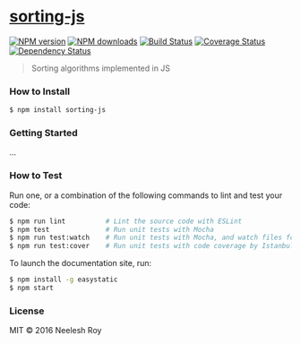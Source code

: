 # [sorting-js](https://github.com/neeleshroy/sorting-js)

[![NPM version](http://img.shields.io/npm/v/sorting-js.svg?style=flat-square)](https://www.npmjs.com/package/sorting-js)
[![NPM downloads](http://img.shields.io/npm/dm/sorting-js.svg?style=flat-square)](https://www.npmjs.com/package/sorting-js)
[![Build Status](http://img.shields.io/travis/neeleshroy/sorting-js/master.svg?style=flat-square)](https://travis-ci.org/neeleshroy/sorting-js)
[![Coverage Status](https://img.shields.io/coveralls/neeleshroy/sorting-js.svg?style=flat-square)](https://coveralls.io/neeleshroy/sorting-js)
[![Dependency Status](http://img.shields.io/david/neeleshroy/sorting-js.svg?style=flat-square)](https://david-dm.org/neeleshroy/sorting-js)

> Sorting algorithms implemented in JS

### How to Install

```sh
$ npm install sorting-js
```

### Getting Started

...

### How to Test

Run one, or a combination of the following commands to lint and test your code:

```sh
$ npm run lint          # Lint the source code with ESLint
$ npm test              # Run unit tests with Mocha
$ npm run test:watch    # Run unit tests with Mocha, and watch files for changes
$ npm run test:cover    # Run unit tests with code coverage by Istanbul
```

To launch the documentation site, run:

```sh
$ npm install -g easystatic
$ npm start
```

### License

MIT © 2016 Neelesh Roy
